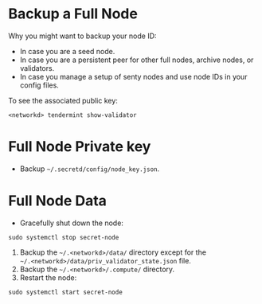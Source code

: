 # Backup a Full Node

Why you might want to backup your node ID:

- In case you are a seed node.
- In case you are a persistent peer for other full nodes, archive nodes, or validators.
- In case you manage a setup of senty nodes and use node IDs in your config files.

To see the associated public key:

```shell
<networkd> tendermint show-validator
```

# Full Node Private key

- Backup `~/.secretd/config/node_key.json`.

# Full Node Data

- Gracefully shut down the node:

```shell
sudo systemctl stop secret-node
```

1. Backup the `~/.<networkd>/data/` directory except for the \
   `~/.<networkd>/data/priv_validator_state.json` file.
2. Backup the `~/.<networkd>/.compute/` directory.
3. Restart the node:

```shell
sudo systemctl start secret-node
```

<br>
